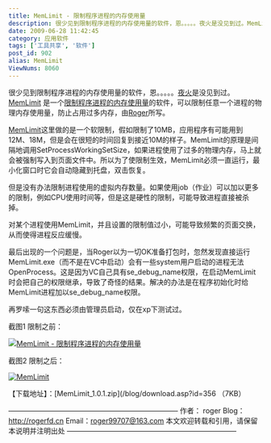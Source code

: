 ```yaml
---
title: MemLimit - 限制程序进程的内存使用量
description: 很少见到限制程序进程的内存使用量的软件，恩。。。。。夜火是没见到过。MemLimit是一个限制程序进程的内存使用量的软件，可以限制任意一个进程的物理内存使用量，防止占用过多内存，由Roger所写。MemLimit这里做的是一个软限制，假如限制了10MB，应用程序有可能用到12M、18M，但是会在很短的时间回复到接近10M的样子。MemLimit的原理是间隔地调用SetProcessWorkingSetSize，如果进程使用了过多的物理内存，马上就会被强制写入到页面文件中。所以为了使限制生效，MemLimit必须一直运行，最小化窗口时它会自动隐藏到托盘，双击恢复。
date: 2009-06-28 11:42:45
category: 应用软件
tags: ['工具共享', '软件']
post_id: 902
alias: MemLimit
ViewNums: 8060
---
```


很少见到限制程序进程的内存使用量的软件，恩。。。。。[夜火](/blog/)是没见到过。[MemLimit](/blog/memlimit) 是一个[限制程序进程的内存使用量](/blog/memlimit)的软件，可以限制任意一个进程的物理内存使用量，防止占用过多内存，由[Roger](http://rogerfd.cn/)所写。

[MemLimit](/blog/memlimit)这里做的是一个软限制，假如限制了10MB，应用程序有可能用到12M、18M，但是会在很短的时间回复到接近10M的样子。MemLimit的原理是间隔地调用SetProcessWorkingSetSize，如果进程使用了过多的物理内存，马上就会被强制写入到页面文件中。所以为了使限制生效，MemLimit必须一直运行，最小化窗口时它会自动隐藏到托盘，双击恢复。

但是没有办法限制进程使用的虚拟内存数量。如果使用job（作业）可以加以更多的限制，例如CPU使用时间等，但是这是硬性的限制，可能导致进程直接被杀掉。

对某个进程使用MemLimit，并且设置的限制值过小，可能导致频繁的页面交换，从而使得进程反应缓慢。

最后出现的一个问题是，当Roger以为一切OK准备打包时，忽然发现直接运行MemLimit.exe（而不是在VC中启动）会有一些system用户启动的进程无法OpenProcess。这是因为VC自己具有se_debug_name权限，在启动MemLimit时会把自己的权限继承，导致了奇怪的结果。解决的办法是在程序初始化时给MemLimit进程加以se_debug_name权限。

再罗嗦一句这东西必须由管理员启动，仅在xp下测试过。

截图1 限制之前：

[![MemLimit - 限制程序进程的内存使用量](http://rogerfd.cn/wp-content/uploads/2009/06/ml1.jpg "ml1")](/blog/memlimit)

截图2 限制之后：

[![MemLimit](http://rogerfd.cn/wp-content/uploads/2009/06/ml2.jpg "ml2")](/blog/memlimit)

【下载地址】：[MemLimit_1.0.1.zip](/blog/download.asp?id=356 （7KB）

————————————————————————
作者： roger
Blog： http://rogerfd.cn
Email：roger99707@163.com
本文欢迎转载和引用，请保留本说明并注明出处
————————————————————————

